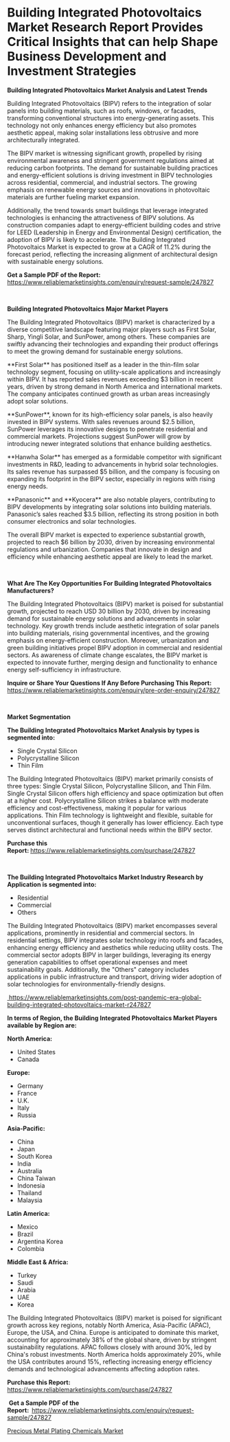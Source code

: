 <p><h1>Building Integrated Photovoltaics Market Research Report Provides Critical Insights that can help Shape Business Development and Investment Strategies</h1></p><p><strong>Building Integrated Photovoltaics Market Analysis and Latest Trends</strong></p>
<p><p>Building Integrated Photovoltaics (BIPV) refers to the integration of solar panels into building materials, such as roofs, windows, or facades, transforming conventional structures into energy-generating assets. This technology not only enhances energy efficiency but also promotes aesthetic appeal, making solar installations less obtrusive and more architecturally integrated.</p><p>The BIPV market is witnessing significant growth, propelled by rising environmental awareness and stringent government regulations aimed at reducing carbon footprints. The demand for sustainable building practices and energy-efficient solutions is driving investment in BIPV technologies across residential, commercial, and industrial sectors. The growing emphasis on renewable energy sources and innovations in photovoltaic materials are further fueling market expansion.</p><p>Additionally, the trend towards smart buildings that leverage integrated technologies is enhancing the attractiveness of BIPV solutions. As construction companies adapt to energy-efficient building codes and strive for LEED (Leadership in Energy and Environmental Design) certification, the adoption of BIPV is likely to accelerate. The Building Integrated Photovoltaics Market is expected to grow at a CAGR of 11.2% during the forecast period, reflecting the increasing alignment of architectural design with sustainable energy solutions.</p></p>
<p><strong>Get a Sample PDF of the Report:&nbsp;</strong> <a href="https://www.reliablemarketinsights.com/enquiry/request-sample/247827?utm_campaign=2624&utm_medium=2&utm_source=Github&utm_content=ia&utm_term=02042025&utm_id=building-integrated-photovoltaics">https://www.reliablemarketinsights.com/enquiry/request-sample/247827</a></p>
<p>&nbsp;</p>
<p><strong>Building Integrated Photovoltaics Major Market Players</strong></p>
<p><p>The Building Integrated Photovoltaics (BIPV) market is characterized by a diverse competitive landscape featuring major players such as First Solar, Sharp, Yingli Solar, and SunPower, among others. These companies are swiftly advancing their technologies and expanding their product offerings to meet the growing demand for sustainable energy solutions.</p><p>**First Solar** has positioned itself as a leader in the thin-film solar technology segment, focusing on utility-scale applications and increasingly within BIPV. It has reported sales revenues exceeding $3 billion in recent years, driven by strong demand in North America and international markets. The company anticipates continued growth as urban areas increasingly adopt solar solutions.</p><p>**SunPower**, known for its high-efficiency solar panels, is also heavily invested in BIPV systems. With sales revenues around $2.5 billion, SunPower leverages its innovative designs to penetrate residential and commercial markets. Projections suggest SunPower will grow by introducing newer integrated solutions that enhance building aesthetics.</p><p>**Hanwha Solar** has emerged as a formidable competitor with significant investments in R&D, leading to advancements in hybrid solar technologies. Its sales revenue has surpassed $5 billion, and the company is focusing on expanding its footprint in the BIPV sector, especially in regions with rising energy needs.</p><p>**Panasonic** and **Kyocera** are also notable players, contributing to BIPV developments by integrating solar solutions into building materials. Panasonic’s sales reached $3.5 billion, reflecting its strong position in both consumer electronics and solar technologies.</p><p>The overall BIPV market is expected to experience substantial growth, projected to reach $6 billion by 2030, driven by increasing environmental regulations and urbanization. Companies that innovate in design and efficiency while enhancing aesthetic appeal are likely to lead the market.</p></p>
<p>&nbsp;</p>
<p><strong>What Are The Key Opportunities For Building Integrated Photovoltaics Manufacturers?</strong></p>
<p><p>The Building Integrated Photovoltaics (BIPV) market is poised for substantial growth, projected to reach USD 30 billion by 2030, driven by increasing demand for sustainable energy solutions and advancements in solar technology. Key growth trends include aesthetic integration of solar panels into building materials, rising governmental incentives, and the growing emphasis on energy-efficient construction. Moreover, urbanization and green building initiatives propel BIPV adoption in commercial and residential sectors. As awareness of climate change escalates, the BIPV market is expected to innovate further, merging design and functionality to enhance energy self-sufficiency in infrastructure.</p></p>
<p><strong>Inquire or Share Your Questions If Any Before Purchasing This Report:</strong> <a href="https://www.reliablemarketinsights.com/enquiry/pre-order-enquiry/247827?utm_campaign=2624&utm_medium=2&utm_source=Github&utm_content=ia&utm_term=02042025&utm_id=building-integrated-photovoltaics">https://www.reliablemarketinsights.com/enquiry/pre-order-enquiry/247827</a></p>
<p>&nbsp;</p>
<p><strong>Market Segmentation</strong></p>
<p><strong>The Building Integrated Photovoltaics Market Analysis by types is segmented into:</strong></p>
<p><ul><li>Single Crystal Silicon</li><li>Polycrystalline Silicon</li><li>Thin Film</li></ul></p>
<p><p>The Building Integrated Photovoltaics (BIPV) market primarily consists of three types: Single Crystal Silicon, Polycrystalline Silicon, and Thin Film. Single Crystal Silicon offers high efficiency and space optimization but often at a higher cost. Polycrystalline Silicon strikes a balance with moderate efficiency and cost-effectiveness, making it popular for various applications. Thin Film technology is lightweight and flexible, suitable for unconventional surfaces, though it generally has lower efficiency. Each type serves distinct architectural and functional needs within the BIPV sector.</p></p>
<p><strong>Purchase this Report:&nbsp;</strong><a href="https://www.reliablemarketinsights.com/purchase/247827?utm_campaign=2624&utm_medium=2&utm_source=Github&utm_content=ia&utm_term=02042025&utm_id=building-integrated-photovoltaics">https://www.reliablemarketinsights.com/purchase/247827</a></p>
<p>&nbsp;</p>
<p><strong>The Building Integrated Photovoltaics Market Industry Research by Application is segmented into:</strong></p>
<p><ul><li>Residential</li><li>Commercial</li><li>Others</li></ul></p>
<p><p>The Building Integrated Photovoltaics (BIPV) market encompasses several applications, prominently in residential and commercial sectors. In residential settings, BIPV integrates solar technology into roofs and facades, enhancing energy efficiency and aesthetics while reducing utility costs. The commercial sector adopts BIPV in larger buildings, leveraging its energy generation capabilities to offset operational expenses and meet sustainability goals. Additionally, the "Others" category includes applications in public infrastructure and transport, driving wider adoption of solar technologies for environmentally-friendly designs.</p></p>
<p><a href="https://www.reliablemarketinsights.com/post-pandemic-era-global-building-integrated-photovoltaics-market-r247827?utm_campaign=2624&utm_medium=2&utm_source=Github&utm_content=ia&utm_term=02042025&utm_id=building-integrated-photovoltaics">&nbsp;https://www.reliablemarketinsights.com/post-pandemic-era-global-building-integrated-photovoltaics-market-r247827</a></p>
<p><strong>In terms of Region, the Building Integrated Photovoltaics Market Players available by Region are:</strong></p>
<p>
    <p> <strong> North America: </strong>
        <ul>
            <li>United States</li>
            <li>Canada</li>
        </ul>
        </p> 
    <p> <strong> Europe: </strong>
        <ul>
            <li>Germany</li>
            <li>France</li>
            <li>U.K.</li>
            <li>Italy</li>
            <li>Russia</li>
        </ul>
        </p> 
    <p> <strong> Asia-Pacific: </strong>
        <ul>
            <li>China</li>
            <li>Japan</li>
            <li>South Korea</li>
            <li>India</li>
            <li>Australia</li>
            <li>China Taiwan</li>
            <li>Indonesia</li>
            <li>Thailand</li>
            <li>Malaysia</li>
        </ul>
        </p> 
    <p> <strong> Latin America: </strong>
        <ul>
            <li>Mexico</li>
            <li>Brazil</li>
            <li>Argentina Korea</li>
            <li>Colombia</li>
        </ul>
        </p> 
    <p> <strong> Middle East & Africa: </strong>
        <ul>
            <li>Turkey</li>
            <li>Saudi</li>
            <li>Arabia</li>
            <li>UAE</li>
            <li>Korea</li>
        </ul>
    </p>
    </p>
<p><p>The Building Integrated Photovoltaics (BIPV) market is poised for significant growth across key regions, notably North America, Asia-Pacific (APAC), Europe, the USA, and China. Europe is anticipated to dominate this market, accounting for approximately 38% of the global share, driven by stringent sustainability regulations. APAC follows closely with around 30%, led by China's robust investments. North America holds approximately 20%, while the USA contributes around 15%, reflecting increasing energy efficiency demands and technological advancements affecting adoption rates.</p></p>
<p><strong>Purchase this Report: </strong><a href="https://www.reliablemarketinsights.com/purchase/247827?utm_campaign=2624&utm_medium=2&utm_source=Github&utm_content=ia&utm_term=02042025&utm_id=building-integrated-photovoltaics">https://www.reliablemarketinsights.com/purchase/247827</a></p>
<p>&nbsp;<strong>Get a Sample PDF of the Report:&nbsp;&nbsp;</strong><a href="https://www.reliablemarketinsights.com/enquiry/request-sample/247827?utm_campaign=2624&utm_medium=2&utm_source=Github&utm_content=ia&utm_term=02042025&utm_id=building-integrated-photovoltaics">https://www.reliablemarketinsights.com/enquiry/request-sample/247827</a></p>
<p><strong></strong></p>
<p><p><a href="https://github.com/mayabungard8092/Market-Research-Report-List-1/blob/main/precious-metal-plating-chemicals-market.md?utm_campaign=2624&utm_medium=2&utm_source=Github&utm_content=ia&utm_term=02042025&utm_id=building-integrated-photovoltaics">Precious Metal Plating Chemicals Market</a></p></p>